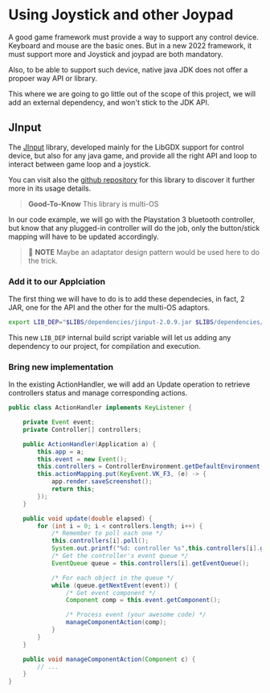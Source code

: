 # Using Joystick and other Joypad

A good game framework must provide a way to support any control device. Keyboard and mouse are the basic ones. But in a
new 2022 framework, it must support more and Joystick and joypad are both mandatory.

Also, to be able to support such device, native java JDK does not offer a propoer way API or library.

This where we are going to go little out of the scope of this project, we will add an external dependency, and won't
stick to the JDK API.

## JInput

The [JInput](https://jinput.github.io/jinput/ "go and visit the official website for JInput library") library, developed
mainly for the LibGDX support for control device, but also for any java game, and provide all the right API and loop to
interact between game loop and a joystick.

You can visit also the [github repository](https://github.com/jinput/jinput "Github repository for JInput") for this
library to discover it further more in its usage details.

> **Good-To-Know**
> This library is multi-OS

In our code example, we will go with the Playstation 3 bluetooth controller, but know that any plugged-in controller
will do the job, only the button/stick mapping will have to be updated accordingly.

> :blue_book: **NOTE**
> Maybe an adaptator design pattern would be used here to do the trick.

### Add it to our Applciation

The first thing we will have to do is to add these dependecies, in fact, 2 JAR, one for the API and the other for the
multi-OS adaptors.

```bash
export LIB_DEP="$LIBS/dependencies/jinput-2.0.9.jar $LIBS/dependencies/jinput-2.0.9-natives-all.jar"
```

This new `LIB_DEP` internal build script variable will let us adding any dependency to our project, for compilation and
execution.

### Bring new implementation

In the existing ActionHandler, we will add an Update operation to retrieve controllers status and manage corresponding
actions.

```java
public class ActionHandler implements KeyListener {

    private Event event;
    private Controller[] controllers;

    public ActionHandler(Application a) {
        this.app = a;
        this.event = new Event();
        this.controllers = ControllerEnvironment.getDefaultEnvironment().getControllers();
        this.actionMapping.put(KeyEvent.VK_F3, (e) -> {
            app.render.saveScreenshot();
            return this;
        });
    }

    public void update(double elapsed) {
        for (int i = 0; i < controllers.length; i++) {
            /* Remember to poll each one */
            this.controllers[i].poll();
            System.out.printf("%d: controller %s",this.controllers[i].getType());
            /* Get the controller's event queue */
            EventQueue queue = this.controllers[i].getEventQueue();

            /* For each object in the queue */
            while (queue.getNextEvent(event)) {
                /* Get event component */
                Component comp = this.event.getComponent();

                /* Process event (your awesome code) */
                manageComponentAction(comp);
            }
        }
    }

    public void manageComponentAction(Component c) {
        // ...
    }
}
```